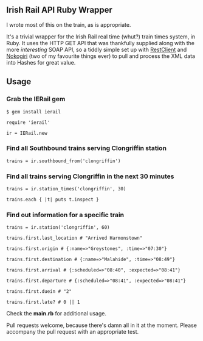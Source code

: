 ## Irish Rail API Ruby Wrapper

I wrote most of this on the train, as is appropriate. 

It's a trivial wrapper for the Irish Rail real time (whut?) train times system, in Ruby. It uses the HTTP GET API that was thankfully supplied along with the more *interesting* SOAP API, so a tiddly simple set up with [RestClient](https://github.com/archiloque/rest-client) and [Nokogiri](http://nokogiri.org/) (two of my favourite things ever) to pull and process the XML data into Hashes for great value.

## Usage

### Grab the IERail gem


`$ gem install ierail`

<pre><code>require 'ierail'

ir = IERail.new
</code></pre>

### Find all Southbound trains serving Clongriffin station

<pre><code>trains = ir.southbound_from('clongriffin')</code></pre>

### Find all trains serving Clongriffin in the next 30 minutes

<pre><code>trains = ir.station_times('clongriffin', 30)

trains.each { |t| puts t.inspect }
</code></pre>

### Find out information for a specific train

<pre><code>trains = ir.station('clongriffin', 60)

trains.first.last_location # "Arrived Harmonstown"

trains.first.origin # {:name=>"Greystones", :time=>"07:30"}

trains.first.destination # {:name=>"Malahide", :time=>"08:49"}

trains.first.arrival # {:scheduled=>"08:40", :expected=>"08:41"}

trains.first.departure # {:scheduled=>"08:41", :expected=>"08:41"}

trains.first.duein # "2"

trains.first.late? # 0 || 1
</code></pre>

Check the **main.rb** for additional usage.

Pull requests welcome, because there's damn all in it at the moment. Please accompany the pull request with an appropriate test.
